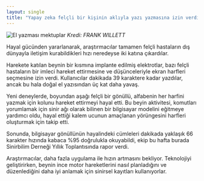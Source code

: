 ```yaml
---
layout: single
title: "Yapay zeka felçli bir kişinin aklıyla yazı yazmasına izin verdi"
---
```

![El yazması mektuplar](https://www.sciencemag.org/sites/default/files/styles/inline__699w__no_aspect/public/handWrittenLetters-1280x720.jpg?itok=FWR1-2sj)
*Kredi: FRANK WILLETT*

Hayal gücünden yararlanarak, araştırmacılar tamamen felçli hastaların dış dünyayla iletişim kurabildikleri hızı neredeyse iki katına çıkardılar.

Harekete katılan beynin bir kısmına implante edilmiş elektrotlar, bazı felçli hastaların bir imleci hareket ettirmesine ve düşünceleriyle ekran harfleri seçmesine izin verdi. Kullanıcılar dakikada 39 karaktere kadar yazdılar, ancak bu hala doğal el yazısından üç kat daha yavaş.

Yeni deneylerde, boyundan aşağı felçli bir gönüllü, alfabenin her harfini yazmak için kolunu hareket ettirmeyi hayal etti. Bu beyin aktivitesi, komutları yorumlamak için sinir ağı olarak bilinen bir bilgisayar modelini eğitmeye yardımcı oldu, hayal ettiği kalem ucunun amaçlanan yörüngesini harfleri oluşturmak için takip etti.

Sonunda, bilgisayar gönüllünün hayalindeki cümleleri dakikada yaklaşık 66 karakter hızında kabaca %95 doğrulukla okuyabildi, ekip bu hafta burada Sinirbilim Derneği Yıllık Toplantısında rapor verdi.

Araştırmacılar, daha fazla uygulama ile hızın artmasını bekliyor. Teknolojiyi geliştirirken, beynin ince motor hareketlerini nasıl planladığını ve düzenlediğini daha iyi anlamak için sinirsel kayıtları kullanıyorlar.

